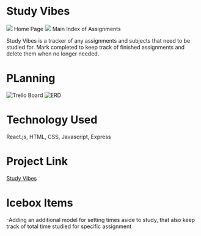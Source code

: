 # Study Vibes
![](https://imgur.com/3Ap9HM3.png)
Home Page
![](https://imgur.com/grmjjWQ.png)
Main Index of Assignments

Study Vibes is a tracker of any assignments and subjects that need to be studied for. Mark completed to keep track of finished assignments and delete them when no longer needed.

# PLanning
![Trello Board](https://trello.com/b/P4WEYQUa/project-4)
![ERD](https://lucid.app/lucidchart/e28236d2-9b44-48e0-a9ba-b7c409caa160/edit?invitationId=inv_f0921cff-3b95-41ef-b666-5e2940be439e)
# Technology Used
React.js, HTML, CSS, Javascript, Express
# Project Link
[Study Vibes](https://study-vibes.herokuapp.com/)
# Icebox Items
-Adding an additional model for setting times aside to study, that also keep track of total time studied for specific assignment
